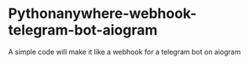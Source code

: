 # Pythonanywhere-webhook-telegram-bot-aiogram
A simple code will make it like a webhook for a telegram bot on aiogram
